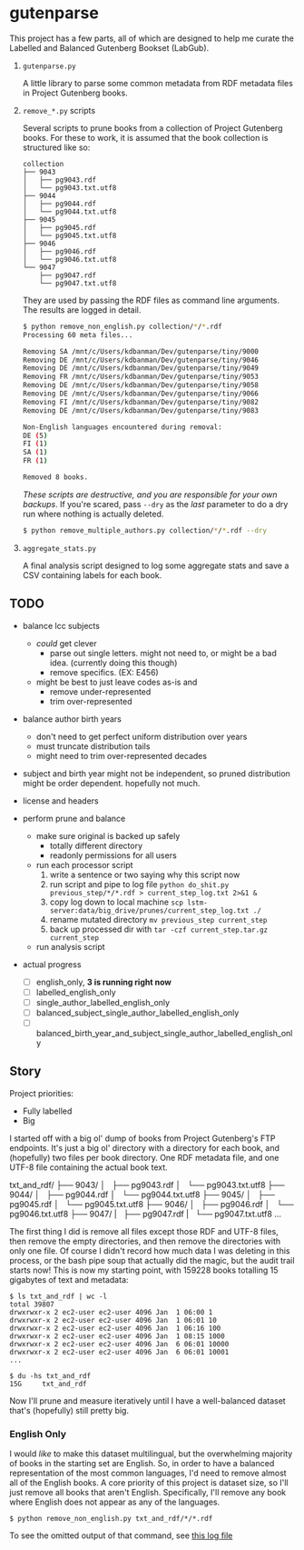 # gutenparse

This project has a few parts, all of which are designed to help me curate the Labelled and Balanced Gutenberg Bookset (LabGub).

1. `gutenparse.py`

    A little library to parse some common metadata from RDF metadata files in Project Gutenberg books.

2. `remove_*.py` scripts

    Several scripts to prune books from a collection of Project Gutenberg books.
    For these to work, it is assumed that the book collection is structured like so:

    ```
    collection
    ├── 9043
    │   ├── pg9043.rdf
    │   └── pg9043.txt.utf8
    ├── 9044
    │   ├── pg9044.rdf
    │   └── pg9044.txt.utf8
    ├── 9045
    │   ├── pg9045.rdf
    │   └── pg9045.txt.utf8
    ├── 9046
    │   ├── pg9046.rdf
    │   └── pg9046.txt.utf8
    └── 9047
        ├── pg9047.rdf
        └── pg9047.txt.utf8
    ```

    They are used by passing the RDF files as command line arguments.
    The results are logged in detail.

    ```bash
    $ python remove_non_english.py collection/*/*.rdf
    Processing 60 meta files...

    Removing SA /mnt/c/Users/kdbanman/Dev/gutenparse/tiny/9000
    Removing DE /mnt/c/Users/kdbanman/Dev/gutenparse/tiny/9046
    Removing DE /mnt/c/Users/kdbanman/Dev/gutenparse/tiny/9049
    Removing FR /mnt/c/Users/kdbanman/Dev/gutenparse/tiny/9053
    Removing DE /mnt/c/Users/kdbanman/Dev/gutenparse/tiny/9058
    Removing DE /mnt/c/Users/kdbanman/Dev/gutenparse/tiny/9066
    Removing FI /mnt/c/Users/kdbanman/Dev/gutenparse/tiny/9082
    Removing DE /mnt/c/Users/kdbanman/Dev/gutenparse/tiny/9083

    Non-English languages encountered during removal:
    DE (5)
    FI (1)
    SA (1)
    FR (1)

    Removed 8 books.
    ```

    _These scripts are destructive, and you are responsible for your own backups_.
    If you're scared, pass `--dry` as the _last_ parameter to do a dry run where nothing is actually deleted.

    ```bash
    $ python remove_multiple_authors.py collection/*/*.rdf --dry
    ```

3. `aggregate_stats.py`

    A final analysis script designed to log some aggregate stats and save a CSV containing labels for each book.


## TODO

- balance lcc subjects
  - _could_ get clever
    - parse out single letters. might not need to, or might be a bad idea. (currently doing this though)
    - remove specifics. (EX: E456)
  - might be best to just leave codes as-is and
    - remove under-represented
    - trim over-represented

- balance author birth years
  - don't need to get perfect uniform distribution over years
  - must truncate distribution tails
  - might need to trim over-represented decades

- subject and birth year might not be independent, so pruned distribution might be order dependent.  hopefully not much.

- license and headers

- perform prune and balance
  - make sure original is backed up safely
      - totally different directory
      - readonly permissions for all users
  - run each processor script
    1. write a sentence or two saying why this script now
    2. run script and pipe to log file `python do_shit.py previous_step/*/*.rdf > current_step_log.txt 2>&1 &`
    3. copy log down to local machine `scp lstm-server:data/big_drive/prunes/current_step_log.txt ./`
    4. rename mutated directory `mv previous_step current_step`
    5. back up processed dir with `tar -czf current_step.tar.gz current_step`
  - run analysis script

- actual progress
  - [ ] english_only, **3 is running right now**
  - [ ] labelled_english_only
  - [ ] single_author_labelled_english_only
  - [ ] balanced_subject_single_author_labelled_english_only
  - [ ] balanced_birth_year_and_subject_single_author_labelled_english_only

## Story

Project priorities:
- Fully labelled
- Big

I started off with a big ol' dump of books from Project Gutenberg's FTP endpoints.
It's just a big ol' directory with a directory for each book, and (hopefully) two files per book directory.
One RDF metadata file, and one UTF-8 file containing the actual book text.

txt_and_rdf/
    ├── 9043/
    │   ├── pg9043.rdf
    │   └── pg9043.txt.utf8
    ├── 9044/
    │   ├── pg9044.rdf
    │   └── pg9044.txt.utf8
    ├── 9045/
    │   ├── pg9045.rdf
    │   └── pg9045.txt.utf8
    ├── 9046/
    │   ├── pg9046.rdf
    │   └── pg9046.txt.utf8
    ├── 9047/
    |   ├── pg9047.rdf
    |   └── pg9047.txt.utf8
    ...

The first thing I did is remove all files except those RDF and UTF-8 files, then remove the empty directories, and then remove the directories with only one file.
Of course I didn't record how much data I was deleting in this process, or the bash pipe soup that actually did the magic, but the audit trail starts now!
This is now my starting point, with 159228 books totalling 15 gigabytes of text and metadata:

```
$ ls txt_and_rdf | wc -l
total 39807
drwxrwxr-x 2 ec2-user ec2-user 4096 Jan  1 06:00 1
drwxrwxr-x 2 ec2-user ec2-user 4096 Jan  1 06:01 10
drwxrwxr-x 2 ec2-user ec2-user 4096 Jan  1 06:16 100
drwxrwxr-x 2 ec2-user ec2-user 4096 Jan  1 08:15 1000
drwxrwxr-x 2 ec2-user ec2-user 4096 Jan  6 06:01 10000
drwxrwxr-x 2 ec2-user ec2-user 4096 Jan  6 06:01 10001
...
```

```
$ du -hs txt_and_rdf
15G     txt_and_rdf
```

Now I'll prune and measure iteratively until I have a well-balanced dataset that's (hopefully) still pretty big.

### English Only

I would _like_ to make this dataset multilingual, but the overwhelming majority of books in the starting set are English.
So, in order to have a balanced representation of the most common languages, I'd need to remove almost all of the English books.
A core priority of this project is dataset size, so I'll just remove all books that aren't English.
Specifically, I'll remove any book where English does not appear as any of the languages.

```
$ python remove_non_english.py txt_and_rdf/*/*.rdf
```

To see the omitted output of that command, see [this log file](english_only_log.txt)
